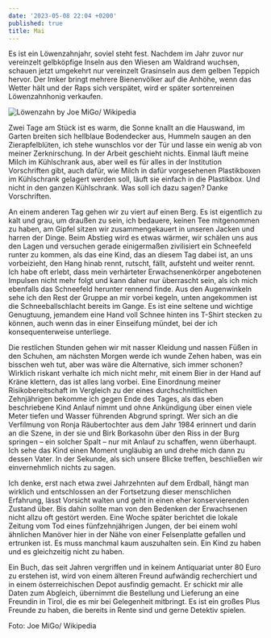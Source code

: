 ```yaml
---
date: '2023-05-08 22:04 +0200'
published: true
title: Mai
---
```

Es ist ein Löwenzahnjahr, soviel steht fest. Nachdem im Jahr zuvor nur vereinzelt gelbköpfige Inseln aus den Wiesen am Waldrand wuchsen, schauen jetzt umgekehrt nur vereinzelt Grasinseln aus dem gelben Teppich hervor. Der Imker bringt mehrere Bienenvölker auf die Anhöhe, wenn das Wetter hält und der Raps sich verspätet, wird er später sortenreinen Löwenzahnhonig verkaufen.

![Löwenzahn by Joe MiGo/ Wikipedia]({{site.baseurl}}/uploads/Loewenzahn.jpg)


Zwei Tage am Stück ist es warm, die Sonne knallt an die Hauswand, im Garten breiten sich hellblaue Bodendecker aus, Hummeln saugen an den Zierapfelblüten, ich stehe wunschlos vor der Tür und lasse ein wenig ab von meiner Zerknirschung. In der Arbeit geschieht nichts. Einmal läuft meine Milch im Kühlschrank aus, aber weil es für alles in der Institution Vorschriften gibt, auch dafür, wie Milch in dafür vorgesehenen Plastikboxen im Kühlschrank gelagert werden soll, läuft sie einfach in die Plastikbox. Und nicht in den ganzen Kühlschrank. Was soll ich dazu sagen? Danke Vorschriften. 

An einem anderen Tag gehen wir zu viert auf einen Berg. Es ist eigentlich zu kalt und grau, um draußen zu sein, ich bedauere, keinen Tee mitgenommen zu haben, am Gipfel sitzen wir zusammengekauert in unseren Jacken und harren der Dinge. Beim Abstieg wird es etwas wärmer, wir schälen uns aus den Lagen und versuchen gerade einigermaßen zivilisiert ein Schneefeld runter zu kommen, als das eine Kind, das an diesem Tag dabei ist, an uns vorbeizieht, den Hang hinab rennt, rutscht, fällt, aufsteht und weiter rennt. Ich habe oft erlebt, dass mein verhärteter Erwachsenenkörper angebotenen Impulsen nicht mehr folgt und kann daher nur überrascht sein, als ich mich ebenfalls das Schneefeld herunter rennend finde. Aus den Augenwinkeln sehe ich den Rest der Gruppe an mir vorbei kegeln, unten angekommen ist die Schneeballschlacht bereits im Gange. Es ist eine seltene und wichtige Genugtuung, jemandem eine Hand voll Schnee hinten ins T-Shirt stecken zu können, auch wenn das in einer Einseifung mündet, bei der ich konsequenterweise unterliege. 

Die restlichen Stunden gehen wir mit nasser Kleidung und nassen Füßen in den Schuhen, am nächsten Morgen werde ich wunde Zehen haben, was ein bisschen weh tut, aber was wäre die Alternative, sich immer schonen? Wirklich riskant verhalte ich mich nicht mehr, mit einem Bier in der Hand auf Kräne klettern, das ist alles lang vorbei. Eine Einordnung meiner Risikobereitschaft im Vergleich zu der eines durchschnittlichen Zehnjährigen bekomme ich gegen Ende des Tages, als das eben beschriebene Kind Anlauf nimmt und ohne Ankündigung über einen viele Meter tiefen und Wasser führenden Abgrund springt. Wer sich an die Verfilmung von Ronja Räubertochter aus dem Jahr 1984 erinnert und darin an die Szene, in der sie und Birk Borkasohn über den Riss in der Burg springen – ein solcher Spalt – nur mit Anlauf zu schaffen, wenn überhaupt. Ich sehe das Kind einen Moment ungläubig an und drehe mich dann zu dessen Vater. In der Sekunde, als sich unsere Blicke treffen, beschließen wir einvernehmlich nichts zu sagen. 

Ich denke, erst nach etwa zwei Jahrzehnten auf dem Erdball, hängt man wirklich und entschlossen an der Fortsetzung dieser menschlichen Erfahrung, lässt Vorsicht walten und geht in einen eher konservierenden Zustand über. Bis dahin sollte man von den Bedenken der Erwachsenen nicht allzu oft gestört werden. Eine Woche später berichtet die lokale Zeitung vom Tod eines fünfzehnjährigen Jungen, der bei einem wohl ähnlichen Manöver hier in der Nähe von einer Felsenplatte gefallen und ertrunken ist. Es muss manchmal kaum auszuhalten sein. Ein Kind zu haben und es gleichzeitig nicht zu haben.

Ein Buch, das seit Jahren vergriffen und in keinem Antiquariat unter 80 Euro zu erstehen ist, wird von einem älteren Freund aufwändig recherchiert und in einem österreichischen Depot ausfindig gemacht. Er schickt mir alle Daten zum Abgleich, übernimmt die Bestellung und Lieferung an eine Freundin in Tirol, die es mir bei Gelegenheit mitbringt. Es ist ein großes Plus Freunde zu haben, die bereits in Rente sind und gerne Detektiv spielen.

Foto: Joe MiGo/ Wikipedia
